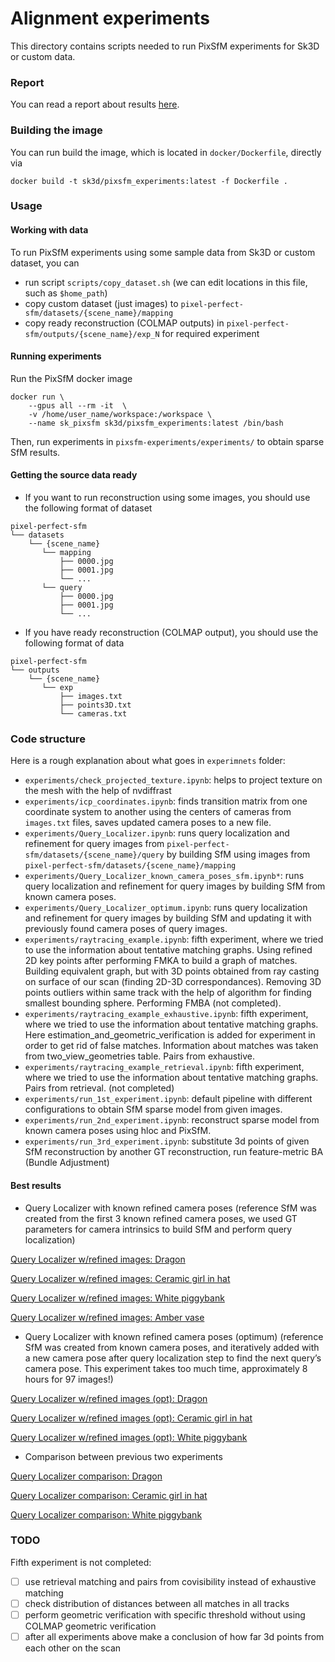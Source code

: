 # Alignment experiments

This directory contains scripts needed to run PixSfM experiments for Sk3D or custom data.

### Report
You can read a report about results [here](https://docs.google.com/document/d/1Cv0MAno0lxjvyMcI2BiIOtPkgvDE5eKsuz-4B2ji0t8/edit?usp=sharing).


### Building the image
You can run build the image, which is located in `docker/Dockerfile`, directly via 
```
docker build -t sk3d/pixsfm_experiments:latest -f Dockerfile .
```

### Usage

#### Working with data
To run PixSfM experiments using some sample data from Sk3D or custom dataset, you can 
* run script `scripts/copy_dataset.sh` (we can edit locations in this file, such as `$home_path`)
* copy custom dataset (just images) to `pixel-perfect-sfm/datasets/{scene_name}/mapping`
* copy ready reconstruction (COLMAP outputs) in `pixel-perfect-sfm/outputs/{scene_name}/exp_N` for required experiment


#### Running experiments
Run the PixSfM docker image

```(bash)
docker run \
    --gpus all --rm -it  \
    -v /home/user_name/workspace:/workspace \
    --name sk_pixsfm sk3d/pixsfm_experiments:latest /bin/bash
```

Then, run experiments in `pixsfm-experiments/experiments/` to obtain sparse SfM results. 


#### Getting the source data ready
* If you want to run reconstruction using some images, 
you should use the following format of dataset

```
pixel-perfect-sfm   
└── datasets
    └── {scene_name}    
       └── mapping
           ├── 0000.jpg       
           ├── 0001.jpg       
           └── ...  
       └── query
           ├── 0000.jpg       
           ├── 0001.jpg       
           └── ...       
```

* If you have ready reconstruction (COLMAP output), 
you should use the following format of data
```
pixel-perfect-sfm   
└── outputs
    └── {scene_name}                 
       └── exp        
           ├── images.txt
           ├── points3D.txt     
           └── cameras.txt 
```

### Code structure
Here is a rough explanation about what goes in `experimnets` folder:
 * `experiments/check_projected_texture.ipynb`: helps to project texture on the mesh with the help of nvdiffrast
 * `experiments/icp_coordinates.ipynb`: finds transition matrix from one coordinate system to another using the centers of cameras from `images.txt` files, saves updated camera poses to a new file.
 * `experiments/Query_Localizer.ipynb`: runs query localization and refinement for query images from `pixel-perfect-sfm/datasets/{scene_name}/query` by building SfM using images from `pixel-perfect-sfm/datasets/{scene_name}/mapping`
 * `experiments/Query_Localizer_known_camera_poses_sfm.ipynb*`: runs query localization and refinement for query images by building SfM from known camera poses.
 * `experiments/Query_Localizer_optimum.ipynb`: runs query localization and refinement for query images by building SfM and updating it with previously found camera poses of query images.
 * `experiments/raytracing_example.ipynb`: fifth experiment, where we tried to use the information about tentative matching graphs. Using refined 2D key points after performing FMKA to build a graph of matches. Building equivalent graph, but with 3D points obtained from ray casting on surface of our scan (finding 2D-3D correspondances). Removing 3D points outliers within same track with the help of algorithm for finding smallest bounding sphere. Performing FMBA (not completed).
 * `experiments/raytracing_example_exhaustive.ipynb`: fifth experiment, where we tried to use the information about tentative matching graphs. Here estimation_and_geometric_verification is added for experiment in order to get rid of false matches. Information about matches was taken from two_view_geometries table. Pairs from exhaustive.
 * `experiments/raytracing_example_retrieval.ipynb`: fifth experiment, where we tried to use the information about tentative matching graphs. Pairs from retrieval. (not completed)
 * `experiments/run_1st_experiment.ipynb`: default pipeline with different configurations to obtain SfM sparse model from given images.
 * `experiments/run_2nd_experiment.ipynb`: reconstruct sparse model from known camera poses using hloc and PixSfM.
 * `experiments/run_3rd_experiment.ipynb`: substitute 3d points of given SfM reconstruction by another GT reconstruction, run feature-metric BA (Bundle Adjustment)


#### Best results
* Query Localizer with known refined camera poses
(reference SfM was created from the first 3 known refined camera poses,  we used GT parameters for camera intrinsics to build SfM and perform query localization)

[Query Localizer w/refined images: Dragon](https://www.youtube.com/watch?v=fNB-kHMler8 "Query Localizer w/refined images: Dragon") 

[Query Localizer w/refined images: Ceramic girl in hat](https://www.youtube.com/watch?v=sbYs1Sq9v5E "Query Localizer w/refined images: Ceramic girl in hat")    

[Query Localizer w/refined images: White piggybank](https://www.youtube.com/watch?v=cL7VNAz1pDw "Query Localizer w/refined images: White piggybank") 

[Query Localizer w/refined images: Amber vase](https://youtube.com/shorts/TJZCvGteHGI "Query Localizer w/refined images:  Amber vase") 


* Query Localizer with known refined camera poses (optimum)
(reference SfM was created from known camera poses, and iteratively added with a new camera pose after query localization step to find the next query’s camera pose. This experiment takes too much time, approximately 8 hours for 97 images!)

[Query Localizer w/refined images (opt): Dragon](https://www.youtube.com/watch?v=D3vnxP-rh_w "Query Localizer w/refined images (opt): Dragon")    

[Query Localizer w/refined images (opt): Ceramic girl in hat](https://www.youtube.com/watch?v=fv-ZNeVk0bw "Query Localizer w/refined images (opt): Ceramic girl in hat")    

[Query Localizer w/refined images (opt): White piggybank](https://www.youtube.com/watch?v=kejLLuBqvIA "Query Localizer w/refined images (opt): White piggybank")  

* Comparison between previous two experiments

[Query Localizer comparison: Dragon](https://www.youtube.com/watch?v=EYzzs90c6No "Query Localizer comparison: Dragon")    

[Query Localizer comparison: Ceramic girl in hat](https://www.youtube.com/watch?v=tcDVBzvsbCI "Query Localizer comparison: Ceramic girl in hat")    

[Query Localizer comparison: White piggybank](https://www.youtube.com/watch?v=13iYebf8eL4 "Query Localizer comparison: White piggybank")  


### TODO

Fifth experiment is not completed:

- [ ] use retrieval matching and pairs from covisibility instead of exhaustive matching
- [ ] check distribution of distances between all matches in all tracks
- [ ] perform geometric verification with specific threshold without using COLMAP geometric verification
- [ ] after all experiments above make a conclusion of how far 3d points from each other on the scan 
